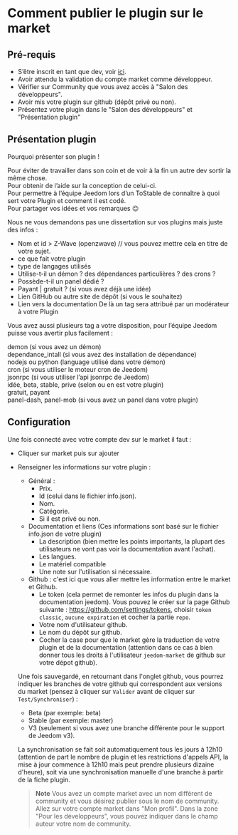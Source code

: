 # Comment publier le plugin sur le market

## Pré-requis

- S’être inscrit en tant que dev, voir [ici](https://www.jeedom.com/site/fr/dev.html).
- Avoir attendu la validation du compte market comme développeur.
- Vérifier sur Community que vous avez accès à "Salon des développeurs".
- Avoir mis votre plugin sur github (dépôt privé ou non).
- Présentez votre plugin dans le "Salon des développeurs" et "Présentation plugin"

## Présentation plugin

Pourquoi présenter son plugin !

Pour éviter de travailler dans son coin et de voir à la fin un autre dev sortir la même chose.  
Pour obtenir de l’aide sur la conception de celui-ci.  
Pour permettre à l’équipe Jeedom lors d’un ToStable de connaître à quoi sert votre Plugin et comment il est codé.  
Pour partager vos idées et vos remarques :wink:  

Nous ne vous demandons pas une dissertation sur vos plugins mais juste des infos :

- Nom et id > Z-Wave (openzwave) // vous pouvez mettre cela en titre de votre sujet.
- ce que fait votre plugin
- type de langages utilisés
- Utilise-t-il un démon ? des dépendances particulières ? des crons ?
- Possède-t-il un panel dédié ?
- Payant | gratuit ? (si vous avez déjà une idée)
- Lien GitHub ou autre site de dépôt (si vous le souhaitez)
- Lien vers la documentation
De là un tag sera attribué par un modérateur à votre Plugin

Vous avez aussi plusieurs tag a votre disposition, pour l’équipe Jeedom puisse vous avertir plus facilement :

demon (si vous avez un démon)  
dependance_intall (si vous avez des installation de dépendance)  
nodejs ou python (language utilisé dans votre démon)  
cron (si vous utiliser le moteur cron de Jeedom)  
jsonrpc (si vous utiliser l’api jsonrpc de Jeedom)  
idée, beta, stable, prive (selon ou en est votre plugin)  
gratuit, payant  
panel-dash, panel-mob (si vous avez un panel dans votre plugin)  

## Configuration

Une fois connecté avec votre compte dev sur le market il faut :

- Cliquer sur market puis sur ajouter
- Renseigner les informations sur votre plugin :
  - Général :
    - Prix.
    - Id (celui dans le fichier info.json).
    - Nom.
    - Catégorie.
    - Si il est privé ou non.
  - Documentation et liens (Ces informations sont basé sur le fichier info.json de votre plugin)
    - La description (bien mettre les points importants, la plupart des utilisateurs ne vont pas voir la documentation avant l'achat).
    - Les langues.
    - Le matériel compatible
    - Une note sur l'utilisation si nécessaire.
  - Github : c'est ici que vous aller mettre les information entre le market et Github.
    - Le token (cela permet de remonter les infos du plugin dans la documentation jeedom). Vous pouvez le créer sur la page Github suivante : https://github.com/settings/tokens, choisir `token classic`, `aucune expiration` et cocher la partie `repo`.
    - Votre nom d'utilisateur github.
    - Le nom du dépôt sur github.
    - Cocher la case pour que le market gère la traduction de votre plugin et de la documentation (attention dans ce cas à bien donner tous les droits à l'utilisateur `jeedom-market` de github sur votre dépot github).

   Une fois sauvegardé, en retournant dans l'onglet github, vous pourrez indiquer les branches de votre github qui correspondent aux versions du market (pensez à cliquer sur `Valider` avant de cliquer sur `Test/Synchroniser`) :

   - Beta  (par exemple: beta)
   - Stable  (par exemple: master)
   - V3 (seulement si vous avez une branche différente pour le support de Jeedom v3).

   La synchronisation se fait soit automatiquement tous les jours à 12h10 (attention de part le nombre de plugin et les restrictions d'appels API, la mise à jour commence à 12h10 mais peut prendre plusieurs dizaine d'heure), soit via une synchronisation manuelle d'une branche à partir de la fiche plugin.
   
   
   > **Note**
   > Vous avez un compte market avec un nom différent de community et vous désirez publier sous le nom de community.
   > Allez sur votre compte market dans "Mon profil".  Dans la zone "Pour les développeurs", vous pouvez indiquer dans le champ auteur votre nom de community. 
